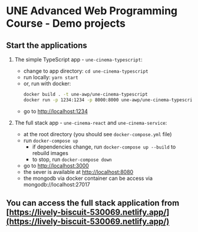 # UNE Advanced Web Programming Course - Demo projects

## Start the applications

1. The simple TypeScript app - `une-cinema-typescript`:

   - change to app directory: `cd une-cinema-typescript`
   - run locally: `yarn start`
   - or, run with docker:
     ```bash
     docker build . -t une-awp/une-cinema-typescript
     docker run -p 1234:1234 -p 8000:8000 une-awp/une-cinema-typescript
     ```
   - go to [http://localhost:1234](http://localhost:1234)

2. The full stack app - `une-cinema-react` and `une-cinema-service`:
   - at the root directory (you should see `docker-compose.yml` file)
   - run `docker-compose up`
     - if dependencies change, run `docker-compose up --build` to rebuild images
     - to stop, run `docker-compose down`
   - go to [http://localhost:3000](http://localhost:1234)
   - the sever is available at [http://localhost:8080](http://localhost:8080)
   - the mongodb via docker container can be access via mongodb://localhost:27017

## You can access the full stack application from [https://lively-biscuit-530069.netlify.app/](https://lively-biscuit-530069.netlify.app/)
